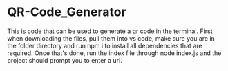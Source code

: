 # QR-Code_Generator
This is code that can be used to generate a qr code in the terminal. First when downloading the files, pull them into vs code, make sure you are in the folder directory and run npm i to install all dependencies that are required. Once that's done, run the index file through node index.js and the project should prompt you to enter a url.
